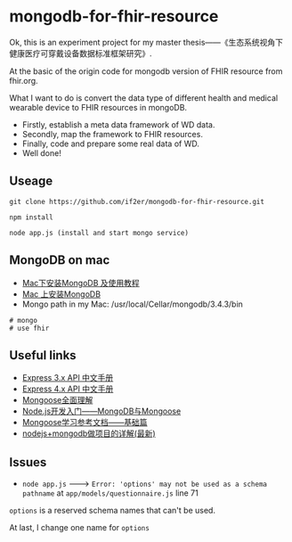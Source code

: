 # mongodb-for-fhir-resource

Ok, this is an experiment project for my master thesis——《生态系统视角下健康医疗可穿戴设备数据标准框架研究》.

At the basic of the origin code for mongodb version of FHIR resource from fhir.org.

What I want to do is convert the data type of different health and medical wearable device to FHIR resources in mongoDB.

- Firstly, establish a meta data framework of WD data.
- Secondly, map the framework to FHIR resources.
- Finally, code and prepare some real data of WD.
- Well done!

## Useage

```
git clone https://github.com/if2er/mongodb-for-fhir-resource.git

npm install

node app.js (install and start mongo service)

```

## MongoDB on mac

- [Mac下安装MongoDB 及使用教程](https://segmentfault.com/a/1190000002547229)
- [Mac 上安装MongoDB](http://www.jianshu.com/p/dd0c39bf7be4)
- Mongo path in my Mac: /usr/local/Cellar/mongodb/3.4.3/bin

```
# mongo
# use fhir
```

## Useful links
- [Express 3.x API 中文手册](http://www.expressjs.com.cn/3x/api.html#app.set)
- [Express 4.x API 中文手册](http://www.expressjs.com.cn/4x/api.html)
- [Mongoose全面理解](http://www.cnblogs.com/jayruan/p/5123754.html)
- [Node.js开发入门——MongoDB与Mongoose](http://blog.csdn.net/foruok/article/details/47746057)
- [Mongoose学习参考文档——基础篇](http://cnodejs.org/topic/504b4924e2b84515770103dd)
- [nodejs+mongodb做项目的详解(最新)](http://cnodejs.org/topic/547293caa3e2aee40698df0b)

## Issues

- `node app.js` ---> `Error: 'options' may not be used as a schema pathname` at `app/models/questionnaire.js` line 71 

`options` is a reserved schema names that can't be used.

At last, I change one name for `options`

